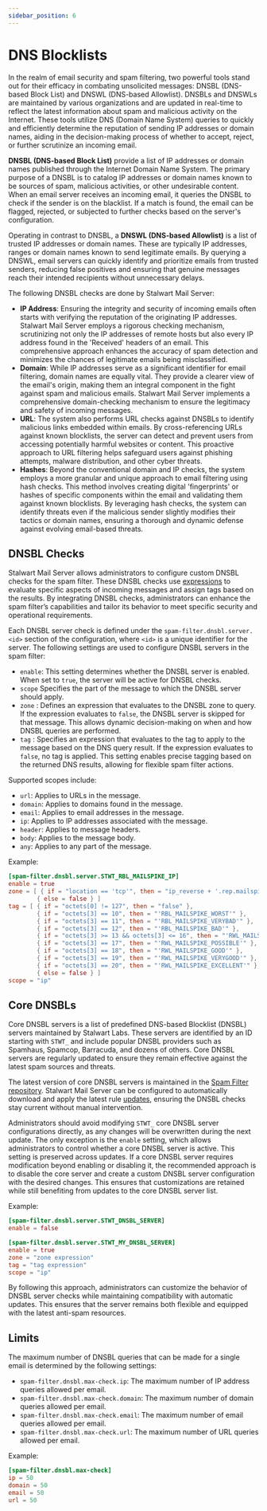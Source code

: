 ```yaml
---
sidebar_position: 6
---
```


# DNS Blocklists

In the realm of email security and spam filtering, two powerful tools stand out for their efficacy in combating unsolicited messages: DNSBL (DNS-based Block List) and DNSWL (DNS-based Allowlist). DNSBLs and DNSWLs are maintained by various organizations and are updated in real-time to reflect the latest information about spam and malicious activity on the Internet. These tools utilize DNS (Domain Name System) queries to quickly and efficiently determine the reputation of sending IP addresses or domain names, aiding in the decision-making process of whether to accept, reject, or further scrutinize an incoming email.

**DNSBL (DNS-based Block List)** provide a list of IP addresses or domain names published through the Internet Domain Name System. The primary purpose of a DNSBL is to catalog IP addresses or domain names known to be sources of spam, malicious activities, or other undesirable content. When an email server receives an incoming email, it queries the DNSBL to check if the sender is on the blacklist. If a match is found, the email can be flagged, rejected, or subjected to further checks based on the server's configuration.

Operating in contrast to DNSBL, a **DNSWL (DNS-based Allowlist)** is a list of trusted IP addresses or domain names. These are typically IP addresses, ranges or domain names known to send legitimate emails. By querying a DNSWL, email servers can quickly identify and prioritize emails from trusted senders, reducing false positives and ensuring that genuine messages reach their intended recipients without unnecessary delays.

The following DNSBL checks are done by Stalwart Mail Server:

- **IP Address**: Ensuring the integrity and security of incoming emails often starts with verifying the reputation of the originating IP addresses. Stalwart Mail Server employs a rigorous checking mechanism, scrutinizing not only the IP addresses of remote hosts but also every IP address found in the 'Received' headers of an email. This comprehensive approach enhances the accuracy of spam detection and minimizes the chances of legitimate emails being misclassified.
- **Domain**: While IP addresses serve as a significant identifier for email filtering, domain names are equally vital. They provide a clearer view of the email's origin, making them an integral component in the fight against spam and malicious emails. Stalwart Mail Server implements a comprehensive domain-checking mechanism to ensure the legitimacy and safety of incoming messages.
- **URL**: The system also performs URL checks against DNSBLs to identify malicious links embedded within emails. By cross-referencing URLs against known blocklists, the server can detect and prevent users from accessing potentially harmful websites or content. This proactive approach to URL filtering helps safeguard users against phishing attempts, malware distribution, and other cyber threats.
- **Hashes**: Beyond the conventional domain and IP checks, the system employs a more granular and unique approach to email filtering using hash checks. This method involves creating digital 'fingerprints' or hashes of specific components within the email and validating them against known blocklists. By leveraging hash checks, the system can identify threats even if the malicious sender slightly modifies their tactics or domain names, ensuring a thorough and dynamic defense against evolving email-based threats.

## DNSBL Checks

Stalwart Mail Server allows administrators to configure custom DNSBL checks for the spam filter. These DNSBL checks use [expressions](/docs/configuration/expressions/overview) to evaluate specific aspects of incoming messages and assign tags based on the results. By integrating DNSBL checks, administrators can enhance the spam filter’s capabilities and tailor its behavior to meet specific security and operational requirements.

Each DNSBL server check is defined under the `spam-filter.dnsbl.server.<id>` section of the configuration, where `<id>` is a unique identifier for the server. The following settings are used to configure DNSBL servers in the spam filter:

- `enable`:  This setting determines whether the DNSBL server is enabled. When set to `true`, the server will be active for DNSBL checks.
- `scope`   Specifies the part of the message to which the DNSBL server should apply. 
- `zone` : Defines an expression that evaluates to the DNSBL zone to query. If the expression evaluates to `false`, the DNSBL server is skipped for that message. This allows dynamic decision-making on when and how DNSBL queries are performed.
- `tag` : Specifies an expression that evaluates to the tag to apply to the message based on the DNS query result. If the expression evaluates to `false`, no tag is applied. This setting enables precise tagging based on the returned DNS results, allowing for flexible spam filter actions.

Supported scopes include:

- `url`: Applies to URLs in the message.
- `domain`: Applies to domains found in the message.
- `email`: Applies to email addresses in the message.
- `ip`: Applies to IP addresses associated with the message.
- `header`: Applies to message headers.
- `body`: Applies to the message body.
- `any`: Applies to any part of the message.

Example:

```toml
[spam-filter.dnsbl.server.STWT_RBL_MAILSPIKE_IP]
enable = true
zone = [ { if = "location == 'tcp'", then = "ip_reverse + '.rep.mailspike.net'" },
		{ else = false } ]
tag = [ { if = "octets[0] != 127", then = "false" },
        { if = "octets[3] == 10", then = "'RBL_MAILSPIKE_WORST'" },
        { if = "octets[3] == 11", then = "'RBL_MAILSPIKE_VERYBAD'" },
        { if = "octets[3] == 12", then = "'RBL_MAILSPIKE_BAD'" },
        { if = "octets[3] >= 13 && octets[3] <= 16", then = "'RWL_MAILSPIKE_NEUTRAL'" },
        { if = "octets[3] == 17", then = "'RWL_MAILSPIKE_POSSIBLE'" },
        { if = "octets[3] == 18", then = "'RWL_MAILSPIKE_GOOD'" },
        { if = "octets[3] == 19", then = "'RWL_MAILSPIKE_VERYGOOD'" },
        { if = "octets[3] == 20", then = "'RWL_MAILSPIKE_EXCELLENT'" },
		{ else = false } ]
scope = "ip"
```
## Core DNSBLs

Core DNSBL servers is a list of predefined DNS-based Blocklist (DNSBL) servers maintained by Stalwart Labs. These servers are identified by an ID starting with `STWT_` and include popular DNSBL providers such as Spamhaus, Spamcop, Barracuda, and dozens of others. Core DNSBL servers are regularly updated to ensure they remain effective against the latest spam sources and threats.

The latest version of core DNSBL servers is maintained in the [Spam Filter repository](https://github.com/stalwartlabs/spam-filter). Stalwart Mail Server can be configured to automatically download and apply the latest rule [updates](/docs/spamfilter/settings/general#updates), ensuring the DNSBL checks stay current without manual intervention.

Administrators should avoid modifying `STWT_` core DNSBL server configurations directly, as any changes will be overwritten during the next update. The only exception is the `enable` setting, which allows administrators to control whether a core DNSBL server is active. This setting is preserved across updates. If a core DNSBL server requires modification beyond enabling or disabling it, the recommended approach is to disable the core server and create a custom DNSBL server configuration with the desired changes. This ensures that customizations are retained while still benefiting from updates to the core DNSBL server list.

Example:

```toml
[spam-filter.dnsbl.server.STWT_DNSBL_SERVER]
enable = false

[spam-filter.dnsbl.server.STWT_MY_DNSBL_SERVER]
enable = true
zone = "zone expression"
tag = "tag expression"
scope = "ip"
```

By following this approach, administrators can customize the behavior of DNSBL server checks while maintaining compatibility with automatic updates. This ensures that the server remains both flexible and equipped with the latest anti-spam resources.




## Limits

The maximum number of DNSBL queries that can be made for a single email is determined by the following settings:

- `spam-filter.dnsbl.max-check.ip`: The maximum number of IP address queries allowed per email.
- `spam-filter.dnsbl.max-check.domain`: The maximum number of domain queries allowed per email.
- `spam-filter.dnsbl.max-check.email`: The maximum number of email queries allowed per email.
- `spam-filter.dnsbl.max-check.url`: The maximum number of URL queries allowed per email.

Example:

```toml
[spam-filter.dnsbl.max-check]
ip = 50
domain = 50
email = 50
url = 50
```
